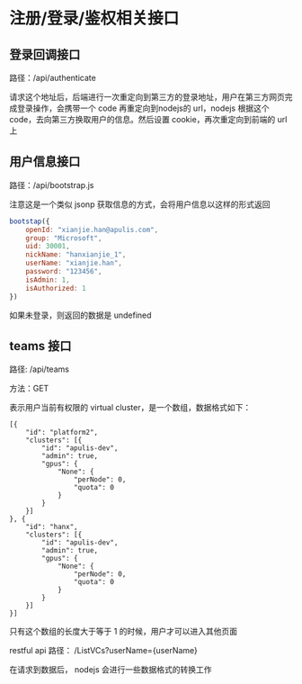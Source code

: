 # 注册/登录/鉴权相关接口

## 登录回调接口

路径：/api/authenticate

请求这个地址后，后端进行一次重定向到第三方的登录地址，用户在第三方网页完成登录操作，会携带一个 code 再重定向到nodejs的 url，nodejs 根据这个 code，去向第三方换取用户的信息。然后设置 cookie，再次重定向到前端的 url 上



## 用户信息接口

路径：/api/bootstrap.js

注意这是一个类似 jsonp 获取信息的方式，会将用户信息以这样的形式返回

```javascript
bootstap({
    openId: "xianjie.han@apulis.com",
    group: "Microsoft",
    uid: 30001,
    nickName: "hanxianjie_1",
    userName: "xianjie.han",
    password: "123456",
    isAdmin: 1,
    isAuthorized: 1
})
```

如果未登录，则返回的数据是 undefined

## teams 接口

路径: /api/teams

方法：GET

表示用户当前有权限的 virtual cluster，是一个数组，数据格式如下：

```
[{
    "id": "platform2",
    "clusters": [{
        "id": "apulis-dev",
        "admin": true,
        "gpus": {
            "None": {
                "perNode": 0,
                "quota": 0
            }
        }
    }]
}, {
    "id": "hanx",
    "clusters": [{
        "id": "apulis-dev",
        "admin": true,
        "gpus": {
            "None": {
                "perNode": 0,
                "quota": 0
            }
        }
    }]
}]

```

只有这个数组的长度大于等于 1 的时候，用户才可以进入其他页面

restful api 路径： /ListVCs?userName={userName}

在请求到数据后， nodejs 会进行一些数据格式的转换工作
